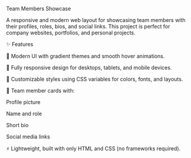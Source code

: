 Team Members Showcase

A responsive and modern web layout for showcasing team members with their profiles, roles, bios, and social links.
This project is perfect for company websites, portfolios, and personal projects.

✨ Features

🎨 Modern UI with gradient themes and smooth hover animations.

📱 Fully responsive design for desktops, tablets, and mobile devices.

🌈 Customizable styles using CSS variables for colors, fonts, and layouts.

👥 Team member cards with:

Profile picture

Name and role

Short bio

Social media links

⚡ Lightweight, built with only HTML and CSS (no frameworks required).